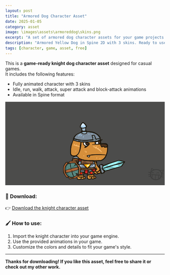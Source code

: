 ```yaml
---
layout: post
title: "Armored Dog Character Asset"
date: 2025-01-05
category: asset
image: \images\assets\armoreddog\skins.png
excerpt: "A set of armored dog character assets for your game projects."
description: "Armored Yellow Dog in Spine 2D with 3 skins. Ready to use."
tags: [character, game, asset, free]
---
```




This is a **game-ready knight dog character asset** designed for casual games.  
It includes the following features:

- Fully animated character with 3 skins
- Idle, run, walk, attack, super attack and block-attack animations
- Available in Spine format

![Knight Character](\images\assets\armoreddog\stab.gif)

### 💾 **Download:**

👉 [Download the knight character asset](https://akylrum.gumroad.com/l/TcvpG)  


### 🖌️ **How to use:**

1. Import the knight character into your game engine.
2. Use the provided animations in your game.
3. Customize the colors and details to fit your game's style.

---

**Thanks for downloading! If you like this asset, feel free to share it or check out my other work.**
